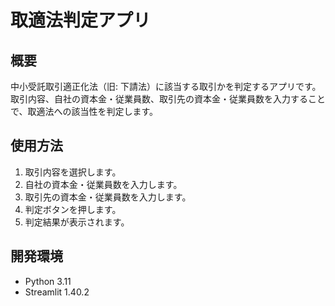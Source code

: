# 取適法判定アプリ

## 概要
中小受託取引適正化法（旧: 下請法）に該当する取引かを判定するアプリです。
取引内容、自社の資本金・従業員数、取引先の資本金・従業員数を入力することで、取適法への該当性を判定します。

## 使用方法
1. 取引内容を選択します。
2. 自社の資本金・従業員数を入力します。
3. 取引先の資本金・従業員数を入力します。
4. 判定ボタンを押します。
5. 判定結果が表示されます。

## 開発環境
- Python 3.11
- Streamlit 1.40.2